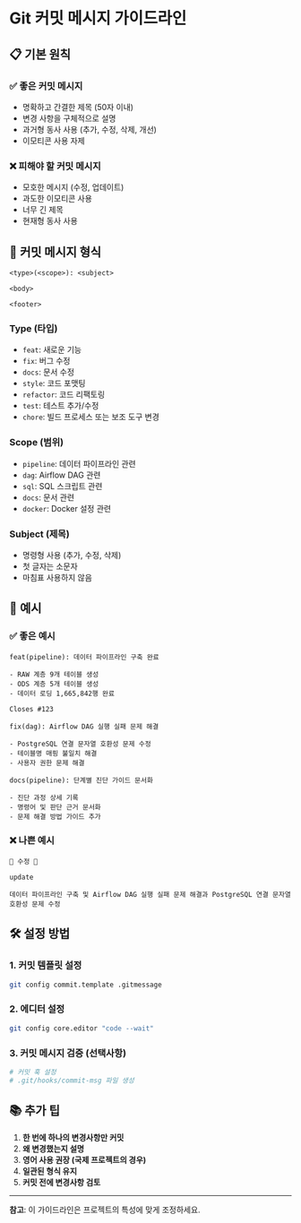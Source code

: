# Git 커밋 메시지 가이드라인

## 📋 기본 원칙

### ✅ **좋은 커밋 메시지**
- 명확하고 간결한 제목 (50자 이내)
- 변경 사항을 구체적으로 설명
- 과거형 동사 사용 (추가, 수정, 삭제, 개선)
- 이모티콘 사용 자제

### ❌ **피해야 할 커밋 메시지**
- 모호한 메시지 (수정, 업데이트)
- 과도한 이모티콘 사용
- 너무 긴 제목
- 현재형 동사 사용

## 🎯 커밋 메시지 형식

```
<type>(<scope>): <subject>

<body>

<footer>
```

### **Type (타입)**
- `feat`: 새로운 기능
- `fix`: 버그 수정
- `docs`: 문서 수정
- `style`: 코드 포맷팅
- `refactor`: 코드 리팩토링
- `test`: 테스트 추가/수정
- `chore`: 빌드 프로세스 또는 보조 도구 변경

### **Scope (범위)**
- `pipeline`: 데이터 파이프라인 관련
- `dag`: Airflow DAG 관련
- `sql`: SQL 스크립트 관련
- `docs`: 문서 관련
- `docker`: Docker 설정 관련

### **Subject (제목)**
- 명령형 사용 (추가, 수정, 삭제)
- 첫 글자는 소문자
- 마침표 사용하지 않음

## 📝 예시

### ✅ **좋은 예시**
```
feat(pipeline): 데이터 파이프라인 구축 완료

- RAW 계층 9개 테이블 생성
- ODS 계층 5개 테이블 생성
- 데이터 로딩 1,665,842행 완료

Closes #123
```

```
fix(dag): Airflow DAG 실행 실패 문제 해결

- PostgreSQL 연결 문자열 호환성 문제 수정
- 테이블명 매핑 불일치 해결
- 사용자 권한 문제 해결
```

```
docs(pipeline): 단계별 진단 가이드 문서화

- 진단 과정 상세 기록
- 명령어 및 판단 근거 문서화
- 문제 해결 방법 가이드 추가
```

### ❌ **나쁜 예시**
```
🔧 수정 🔧
```
```
update
```
```
데이터 파이프라인 구축 및 Airflow DAG 실행 실패 문제 해결과 PostgreSQL 연결 문자열 호환성 문제 수정
```

## 🛠️ 설정 방법

### **1. 커밋 템플릿 설정**
```bash
git config commit.template .gitmessage
```

### **2. 에디터 설정**
```bash
git config core.editor "code --wait"
```

### **3. 커밋 메시지 검증 (선택사항)**
```bash
# 커밋 훅 설정
# .git/hooks/commit-msg 파일 생성
```

## 📚 추가 팁

1. **한 번에 하나의 변경사항만 커밋**
2. **왜 변경했는지 설명**
3. **영어 사용 권장 (국제 프로젝트의 경우)**
4. **일관된 형식 유지**
5. **커밋 전에 변경사항 검토**

---

**참고**: 이 가이드라인은 프로젝트의 특성에 맞게 조정하세요.

